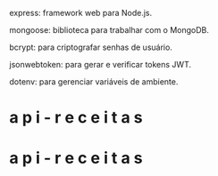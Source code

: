 express: framework web para Node.js.


mongoose: biblioteca para trabalhar com o MongoDB.


bcrypt: para criptografar senhas de usuário.


jsonwebtoken: para gerar e verificar tokens JWT.


dotenv: para gerenciar variáveis de ambiente.







#   a p i - r e c e i t a s 
 
 #   a p i - r e c e i t a s 
 
 